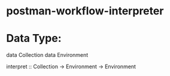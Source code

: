 # postman-workflow-interpreter

# Data Type:

data Collection
data Environment

interpret :: Collection -> Environment -> Environment
